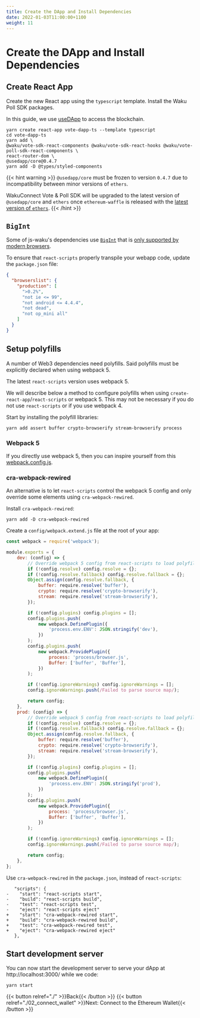 ```yaml
---
title: Create the DApp and Install Dependencies
date: 2022-01-03T11:00:00+1100
weight: 11
---
```


# Create the DApp and Install Dependencies

## Create React App

Create the new React app using the `typescript` template.
Install the Waku Poll SDK packages.

In this guide, we use [useDApp](https://usedapp.io/) to access the blockchain.


```shell
yarn create react-app vote-dapp-ts --template typescript
cd vote-dapp-ts
yarn add \
@waku/vote-sdk-react-components @waku/vote-sdk-react-hooks @waku/vote-poll-sdk-react-components \
react-router-dom \
@usedapp/core@0.4.7
yarn add -D @types/styled-components
```

{{< hint warning >}}
`@usedapp/core` must be frozen to version `0.4.7` due to incompatibility between minor versions of `ethers`.

WakuConnect Vote & Poll SDK will be upgraded to the latest version of `@usedapp/core` and `ethers` once `ethereum-waffle`
is released with the [latest version of `ethers`](https://github.com/EthWorks/Waffle/pull/603).
{{< /hint >}}

## `BigInt`

Some of js-waku's dependencies use [`BigInt`](https://developer.mozilla.org/en-US/docs/Web/JavaScript/Reference/Global_Objects/BigInt)
that is [only supported by modern browsers](https://developer.mozilla.org/en-US/docs/Web/JavaScript/Reference/Global_Objects/BigInt#browser_compatibility).

To ensure that `react-scripts` properly transpile your webapp code, update the `package.json` file:

```json
{
  "browserslist": {
    "production": [
      ">0.2%",
      "not ie <= 99",
      "not android <= 4.4.4",
      "not dead",
      "not op_mini all"
    ]
  }
}
```

## Setup polyfills

A number of Web3 dependencies need polyfills.
Said polyfills must be explicitly declared when using webpack 5.

The latest `react-scripts` version uses webpack 5.

We will describe below a method to configure polyfills when using `create-react-app`/`react-scripts` or webpack 5.
This may not be necessary if you do not use `react-scripts` or if you use webpack 4.

Start by installing the polyfill libraries:

```shell
yarn add assert buffer crypto-browserify stream-browserify process
```

### Webpack 5

If you directly use webpack 5,
then you can inspire yourself from this [webpack.config.js](https://github.com/status-im/wakuconnect-vote-poll-sdk/blob/main/examples/mainnet-poll/webpack.config.js).

### cra-webpack-rewired

An alternative is to let `react-scripts` control the webpack 5 config and only override some elements using `cra-webpack-rewired`.

Install `cra-webpack-rewired`:

```shell
yarn add -D cra-webpack-rewired
```

Create a `config/webpack.extend.js` file at the root of your app:

```js
const webpack = require('webpack');

module.exports = {
    dev: (config) => {
        // Override webpack 5 config from react-scripts to load polyfills
        if (!config.resolve) config.resolve = {};
        if (!config.resolve.fallback) config.resolve.fallback = {};
        Object.assign(config.resolve.fallback, {
            buffer: require.resolve('buffer'),
            crypto: require.resolve('crypto-browserify'),
            stream: require.resolve('stream-browserify'),
        });

        if (!config.plugins) config.plugins = [];
        config.plugins.push(
            new webpack.DefinePlugin({
                'process.env.ENV': JSON.stringify('dev'),
            })
        );
        config.plugins.push(
            new webpack.ProvidePlugin({
                process: 'process/browser.js',
                Buffer: ['buffer', 'Buffer'],
            })
        );

        if (!config.ignoreWarnings) config.ignoreWarnings = [];
        config.ignoreWarnings.push(/Failed to parse source map/);

        return config;
    },
    prod: (config) => {
        // Override webpack 5 config from react-scripts to load polyfills
        if (!config.resolve) config.resolve = {};
        if (!config.resolve.fallback) config.resolve.fallback = {};
        Object.assign(config.resolve.fallback, {
            buffer: require.resolve('buffer'),
            crypto: require.resolve('crypto-browserify'),
            stream: require.resolve('stream-browserify'),
        });

        if (!config.plugins) config.plugins = [];
        config.plugins.push(
            new webpack.DefinePlugin({
                'process.env.ENV': JSON.stringify('prod'),
            })
        );
        config.plugins.push(
            new webpack.ProvidePlugin({
                process: 'process/browser.js',
                Buffer: ['buffer', 'Buffer'],
            })
        );

        if (!config.ignoreWarnings) config.ignoreWarnings = [];
        config.ignoreWarnings.push(/Failed to parse source map/);

        return config;
    },
};
```

Use `cra-webpack-rewired` in the `package.json`, instead of `react-scripts`:

```
   "scripts": {
-    "start": "react-scripts start",
-    "build": "react-scripts build",
-    "test": "react-scripts test",
-    "eject": "react-scripts eject"
+    "start": "cra-webpack-rewired start",
+    "build": "cra-webpack-rewired build",
+    "test": "cra-webpack-rewired test",
+    "eject": "cra-webpack-rewired eject"
   },
```

## Start development server

You can now start the development server to serve your dApp at http://localhost:3000/ while we code:

```shell
yarn start
```

{{< button relref="./"  >}}Back{{< /button >}}
{{< button relref="./02_connect_wallet"  >}}Next: Connect to the Ethereum Wallet{{< /button >}}
